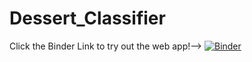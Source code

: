 # Dessert_Classifier
Click the Binder Link to try out the web app!-->
[![Binder](https://mybinder.org/badge_logo.svg)](https://mybinder.org/v2/gh/phillipazellner/Dessert_Classifier.git/master?urlpath=voila%2Frender%2FDessert_Classifier_Production.ipynb)
